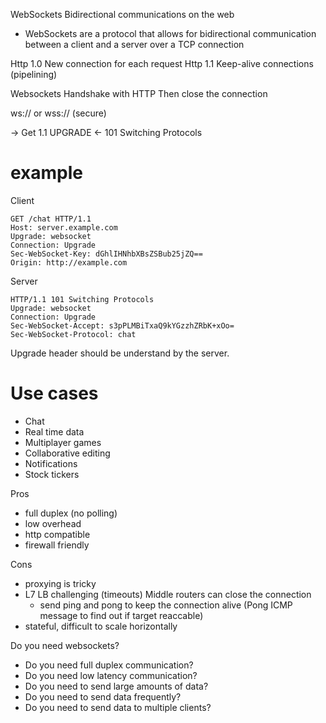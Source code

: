 WebSockets
Bidirectional communications on the web
- WebSockets are a protocol that allows for bidirectional communication between a client and a server over a TCP connection


Http 1.0
New connection for each request
Http 1.1
Keep-alive connections (pipelining)

Websockets
Handshake with HTTP
Then close the connection

ws:// or wss:// (secure)    

-> Get 1.1 UPGRADE
<- 101 Switching Protocols


# example
Client
```
GET /chat HTTP/1.1
Host: server.example.com
Upgrade: websocket
Connection: Upgrade
Sec-WebSocket-Key: dGhlIHNhbXBsZSBub25jZQ==
Origin: http://example.com
```

Server
```
HTTP/1.1 101 Switching Protocols
Upgrade: websocket
Connection: Upgrade
Sec-WebSocket-Accept: s3pPLMBiTxaQ9kYGzzhZRbK+xOo=
Sec-WebSocket-Protocol: chat
```

Upgrade header should be understand by the server.


# Use cases
- Chat
- Real time data
- Multiplayer games
- Collaborative editing
- Notifications
- Stock tickers

Pros
- full duplex (no polling)
- low overhead
- http compatible
- firewall friendly

Cons
- proxying is tricky
- L7 LB challenging (timeouts) Middle routers can close the connection
    - send ping and pong to keep the connection alive (Pong ICMP message to find out if target reaccable)
- stateful, difficult to scale horizontally


Do you need websockets?
- Do you need full duplex communication?
- Do you need low latency communication?
- Do you need to send large amounts of data?
- Do you need to send data frequently?
- Do you need to send data to multiple clients?

